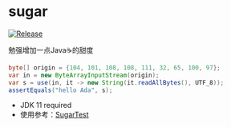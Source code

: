 # sugar

[![Release](https://jitpack.io/v/cbdyzj/sugar.svg)](https://jitpack.io/#cbdyzj/sugar)

勉强增加一点Java☕的甜度

```java
byte[] origin = {104, 101, 108, 108, 111, 32, 65, 100, 97};
var in = new ByteArrayInputStream(origin);
var s = use(in, it -> new String(it.readAllBytes(), UTF_8));
assertEquals("hello Ada", s);
```
- JDK 11 required
- 使用参考：[SugarTest](https://github.com/cbdyzj/sugar/blob/master/src/test/java/org/jianzhao/sugar/SugarTest.java)
